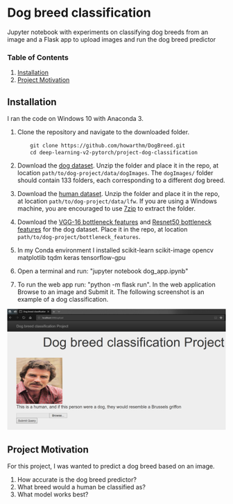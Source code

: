 # Dog breed classification
Jupyter notebook with experiments on classifying dog breeds from an image and
a Flask app to upload images and run the dog breed predictor

### Table of Contents

1. [Installation](#installation)
2. [Project Motivation](#motivation)

## Installation <a name="installation"></a>

I ran the code on Windows 10 with Anaconda 3.

1. Clone the repository and navigate to the downloaded folder.
	
	```	
		git clone https://github.com/howarthm/DogBreed.git
		cd deep-learning-v2-pytorch/project-dog-classification
	```
2. Download the [dog dataset](https://s3-us-west-1.amazonaws.com/udacity-aind/dog-project/dogImages.zip).  Unzip the folder and place it in the repo, at location `path/to/dog-project/data/dogImages`.  The `dogImages/` folder should contain 133 folders, each corresponding to a different dog breed.
3. Download the [human dataset](http://vis-www.cs.umass.edu/lfw/lfw.tgz).  Unzip the folder and place it in the repo, at location `path/to/dog-project/data/lfw`.  If you are using a Windows machine, you are encouraged to use [7zip](http://www.7-zip.org/) to extract the folder. 
4. Download the [VGG-16 bottleneck features](https://s3-us-west-1.amazonaws.com/udacity-aind/dog-project/DogVGG16Data.npz) and [Resnet50 bottleneck features](https://s3-us-west-1.amazonaws.com/udacity-aind/dog-project/DogResnet50Data.npz) for the dog dataset.  Place it in the repo, at location `path/to/dog-project/bottleneck_features`.
5. In my Conda environment I installed
  scikit-learn
  scikit-image
  opencv
  matplotlib
  tqdm
  keras
  tensorflow-gpu
6.  Open a terminal and run: "jupyter notebook dog_app.ipynb"
7.  To run the web app run:  "python -m flask run".  In the web application Browse to an image and Submit it.  The following screenshot is an example of a dog classification.

![Alt text](Screenshot1.PNG?raw=true)
## Project Motivation<a name="motivation"></a>

For this project, I was wanted to predict a dog breed based on an image.

1. How accurate is the dog breed predictor?
2. What breed would a human be classified as?
3. What model works best?
